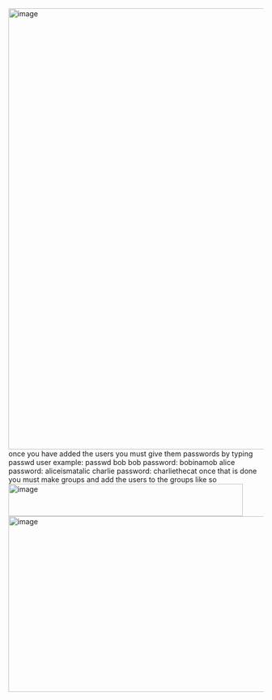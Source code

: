 <img width="1657" height="871" alt="image" src="https://github.com/user-attachments/assets/653935f4-2f8b-437a-92e3-fdf8b3fcb3ed" />
once you have added the users you must give them passwords 
by typing passwd user
example: passwd bob 
bob password: bobinamob
alice password: aliceismatalic
charlie password: charliethecat
once that is done you must make groups and add the users to the groups like so 
<img width="463" height="64" alt="image" src="https://github.com/user-attachments/assets/e7a96150-6095-4d9c-8f61-a7f70d9908b0" />
<img width="508" height="347" alt="image" src="https://github.com/user-attachments/assets/7915c19a-5d10-415e-8a31-e17f5a2c9d5b" />
